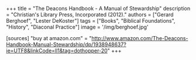 +++
title = "The Deacons Handbook - A Manual of Stewardship"
description = "Christian's Library Press, Incorporated (2012)."
authors = ["Gerard Berghoef", "Lester DeKoster"]
tags = ["Books", "Biblical Foundations", "History", "Diaconal Practice"]
image = '/img/berghoef.jpg'


[sources]
"buy at amazon.com" = "http://www.amazon.com/The-Deacons-Handbook-Manual-Stewardship/dp/1938948637?ie=UTF8&linkCode=ll1&tag=dothopper-20"
+++
